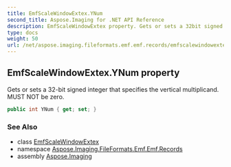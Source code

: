 ```yaml
---
title: EmfScaleWindowExtex.YNum
second_title: Aspose.Imaging for .NET API Reference
description: EmfScaleWindowExtex property. Gets or sets a 32bit signed integer that specifies the vertical multiplicand. MUST NOT be zero
type: docs
weight: 50
url: /net/aspose.imaging.fileformats.emf.emf.records/emfscalewindowextex/ynum/
---
```

## EmfScaleWindowExtex.YNum property

Gets or sets a 32-bit signed integer that specifies the vertical multiplicand. MUST NOT be zero.

```csharp
public int YNum { get; set; }
```

### See Also

* class [EmfScaleWindowExtex](../)
* namespace [Aspose.Imaging.FileFormats.Emf.Emf.Records](../../emfscalewindowextex/)
* assembly [Aspose.Imaging](../../../)



